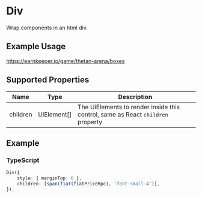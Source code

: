 # Div

Wrap components in an html div.

## Example Usage

<https://earnkeeper.io/game/thetan-arena/boxes>

## Supported Properties

| Name     | Type         | Description                                                                     |
| -------- | ------------ | ------------------------------------------------------------------------------- |
| children | UiElement\[] | The UiElements to render inside this control, same as React `children` property |

## Example

### TypeScript

```typescript
Div({
    style: { marginTop: 6 },
    children: [span(fiat(fiatPriceRpc), 'font-small-4')],
}),
```
